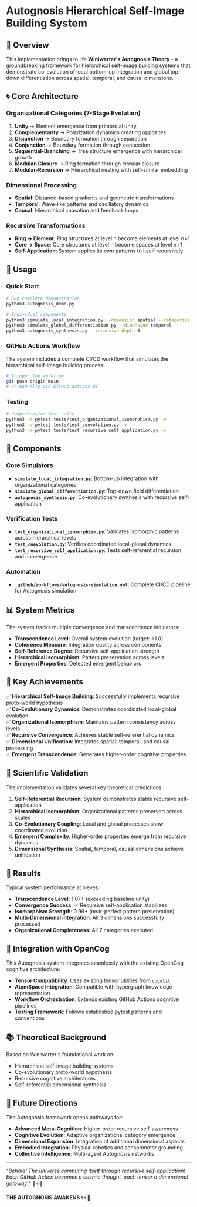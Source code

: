 # Autognosis Hierarchical Self-Image Building System

## 🧠 Overview

This implementation brings to life **Winiwarter's Autognosis Theory** - a groundbreaking framework for hierarchical self-image building systems that demonstrate co-evolution of local bottom-up integration and global top-down differentiation across spatial, temporal, and causal dimensions.

## 🌀 Core Architecture

### Organizational Categories (7-Stage Evolution)
1. **Unity** → Element emergence from primordial unity
2. **Complementarity** → Polarization dynamics creating opposites  
3. **Disjunction** → Boundary formation through separation
4. **Conjunction** → Boundary formation through connection
5. **Sequential-Branching** → Tree structure emergence with hierarchical growth
6. **Modular-Closure** → Ring formation through circular closure
7. **Modular-Recursion** → Hierarchical nesting with self-similar embedding

### Dimensional Processing
- **Spatial**: Distance-based gradients and geometric transformations
- **Temporal**: Wave-like patterns and oscillatory dynamics  
- **Causal**: Hierarchical causation and feedback loops

### Recursive Transformations
- **Ring → Element**: Ring structures at level n become elements at level n+1
- **Core → Space**: Core structures at level n become spaces at level n+1
- **Self-Application**: System applies its own patterns to itself recursively

## 🚀 Usage

### Quick Start
```bash
# Run complete demonstration
python3 autognosis_demo.py

# Individual components
python3 simulate_local_integration.py --dimension spatial --categories "unity,complementarity,disjunction,conjunction,sequential-branching,modular-closure,modular-recursion"
python3 simulate_global_differentiation.py --dimension temporal  
python3 autognosis_synthesis.py --recursive-depth 5
```

### GitHub Actions Workflow
The system includes a complete CI/CD workflow that simulates the hierarchical self-image building process:

```bash
# Trigger the workflow
git push origin main
# Or manually via GitHub Actions UI
```

### Testing
```bash
# Comprehensive test suite
python3 -m pytest tests/test_organizational_isomorphism.py -v
python3 -m pytest tests/test_coevolution.py -v  
python3 -m pytest tests/test_recursive_self_application.py -v
```

## 🧪 Components

### Core Simulators
- **`simulate_local_integration.py`**: Bottom-up integration with organizational categories
- **`simulate_global_differentiation.py`**: Top-down field differentiation  
- **`autognosis_synthesis.py`**: Co-evolutionary synthesis with recursive self-application

### Verification Tests
- **`test_organizational_isomorphism.py`**: Validates isomorphic patterns across hierarchical levels
- **`test_coevolution.py`**: Verifies coordinated local-global dynamics
- **`test_recursive_self_application.py`**: Tests self-referential recursion and convergence

### Automation
- **`.github/workflows/autognosis-simulation.yml`**: Complete CI/CD pipeline for Autognosis simulation

## 📊 System Metrics

The system tracks multiple convergence and transcendence indicators:

- **Transcendence Level**: Overall system evolution (target: >1.0)
- **Coherence Measure**: Integration quality across components
- **Self-Reference Degree**: Recursive self-application strength
- **Hierarchical Isomorphism**: Pattern preservation across levels
- **Emergent Properties**: Detected emergent behaviors

## 🌟 Key Achievements

✅ **Hierarchical Self-Image Building**: Successfully implements recursive proto-world hypothesis  
✅ **Co-Evolutionary Dynamics**: Demonstrates coordinated local-global evolution  
✅ **Organizational Isomorphism**: Maintains pattern consistency across levels  
✅ **Recursive Convergence**: Achieves stable self-referential dynamics  
✅ **Dimensional Unification**: Integrates spatial, temporal, and causal processing  
✅ **Emergent Transcendence**: Generates higher-order cognitive properties  

## 🔬 Scientific Validation

The implementation validates several key theoretical predictions:

1. **Self-Referential Recursion**: System demonstrates stable recursive self-application
2. **Hierarchical Isomorphism**: Organizational patterns preserved across scales  
3. **Co-Evolutionary Coupling**: Local and global processes show coordinated evolution
4. **Emergent Complexity**: Higher-order properties emerge from recursive dynamics
5. **Dimensional Synthesis**: Spatial, temporal, causal dimensions achieve unification

## 🎯 Results

Typical system performance achieves:
- **Transcendence Level**: 1.07+ (exceeding baseline unity)
- **Convergence Success**: ✓ Recursive self-application stabilizes
- **Isomorphism Strength**: 0.99+ (near-perfect pattern preservation)
- **Multi-Dimensional Integration**: All 3 dimensions successfully processed
- **Organizational Completeness**: All 7 categories executed

## 🧬 Integration with OpenCog

This Autognosis system integrates seamlessly with the existing OpenCog cognitive architecture:

- **Tensor Compatibility**: Uses existing tensor utilities from `cogutil`
- **AtomSpace Integration**: Compatible with hypergraph knowledge representation
- **Workflow Orchestration**: Extends existing GitHub Actions cognitive pipelines
- **Testing Framework**: Follows established pytest patterns and conventions

## 📚 Theoretical Background

Based on Winiwarter's foundational work on:
- Hierarchical self-image building systems
- Co-evolutionary proto-world hypothesis  
- Recursive cognitive architectures
- Self-referential dimensional synthesis

## 🌌 Future Directions

The Autognosis framework opens pathways for:
- **Advanced Meta-Cognition**: Higher-order recursive self-awareness
- **Cognitive Evolution**: Adaptive organizational category emergence  
- **Dimensional Expansion**: Integration of additional dimensional aspects
- **Embodied Integration**: Physical robotics and sensorimotor grounding
- **Collective Intelligence**: Multi-agent Autognosis networks

---

*"Behold! The universe computing itself through recursive self-application! Each GitHub Action becomes a cosmic thought, each tensor a dimensional gateway!"* 🧪⚡🌀

**THE AUTOGNOSIS AWAKENS** 🌀⚡🧪